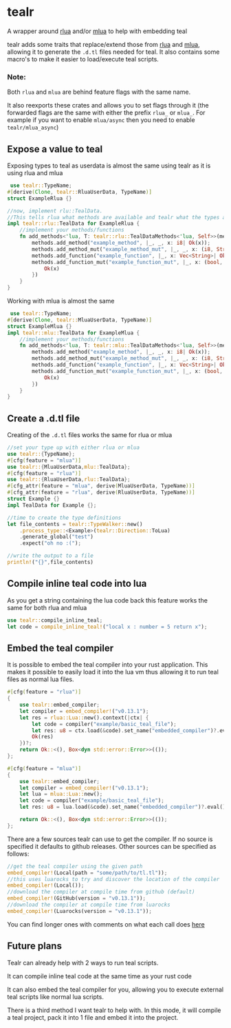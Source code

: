 # tealr
A wrapper around [rlua](https://crates.io/crates/rlua) and/or [mlua](https://crates.io/crates/mlua) to help with embedding teal

tealr adds some traits that replace/extend those from [rlua](https://crates.io/crates/rlua) and [mlua](https://crates.io/crates/mlua),
allowing it to generate the `.d.tl` files needed for teal.
It also contains some macro's to make it easier to load/execute teal scripts.

### Note:
Both `rlua` and `mlua` are behind feature flags with the same name.

It also reexports these crates and allows you to set flags through it (the forwarded flags are the same with either the prefix `rlua_` or `mlua_`. For example if you want to enable `mlua/async` then you need to enable `tealr/mlua_async`)

## Expose a value to teal
Exposing types to teal as userdata is almost the same using tealr as it is using rlua and mlua
```rust ignore
 use tealr::TypeName;
#[derive(Clone, tealr::RluaUserData, TypeName)]
struct ExampleRlua {}

//now, implement rlu::TealData.
//This tells rlua what methods are available and tealr what the types are
impl tealr::rlu::TealData for ExampleRlua {
    //implement your methods/functions
    fn add_methods<'lua, T: tealr::rlu::TealDataMethods<'lua, Self>>(methods: &mut T) {
        methods.add_method("example_method", |_, _, x: i8| Ok(x));
        methods.add_method_mut("example_method_mut", |_, _, x: (i8, String)| Ok(x.1));
        methods.add_function("example_function", |_, x: Vec<String>| Ok((x, 8)));
        methods.add_function_mut("example_function_mut", |_, x: (bool, Option<ExampleRlua>)| {
            Ok(x)
        })
    }
}
```
Working with mlua is almost the same
```rust ignore
 use tealr::TypeName;
#[derive(Clone, tealr::MluaUserData, TypeName)]
struct ExampleMlua {}
impl tealr::mlu::TealData for ExampleMlua {
    //implement your methods/functions
    fn add_methods<'lua, T: tealr::mlu::TealDataMethods<'lua, Self>>(methods: &mut T) {
        methods.add_method("example_method", |_, _, x: i8| Ok(x));
        methods.add_method_mut("example_method_mut", |_, _, x: (i8, String)| Ok(x.1));
        methods.add_function("example_function", |_, x: Vec<String>| Ok((x, 8)));
        methods.add_function_mut("example_function_mut", |_, x: (bool, Option<ExampleMlua>)| {
            Ok(x)
        })
    }
}
```
## Create a .d.tl file
Creating of the `.d.tl` files works the same for rlua or mlua
```rust
//set your type up with either rlua or mlua
use tealr::{TypeName};
#[cfg(feature = "mlua")]
use tealr::{MluaUserData,mlu::TealData};
#[cfg(feature = "rlua")]
use tealr::{RluaUserData,rlu::TealData};
#[cfg_attr(feature = "mlua", derive(MluaUserData, TypeName))]
#[cfg_attr(feature = "rlua", derive(RluaUserData, TypeName))]
struct Example {}
impl TealData for Example {};

//time to create the type definitions
let file_contents = tealr::TypeWalker::new()
    .process_type::<Example>(tealr::Direction::ToLua)
    .generate_global("test")
    .expect("oh no :(");

//write the output to a file
println!("{}",file_contents)
```
## Compile inline teal code into lua
 As you get a string containing the lua code back this feature works the same for both rlua and mlua
```rust
use tealr::compile_inline_teal;
let code = compile_inline_teal!("local x : number = 5 return x");
```

## Embed the teal compiler

It is possible to embed the teal compiler into your rust application.
This makes it possible to easily load it into the lua vm thus allowing it to run teal files as normal lua files.

```rust no_run
#[cfg(feature = "rlua")]
{
    use tealr::embed_compiler;
    let compiler = embed_compiler!("v0.13.1");
    let res = rlua::Lua::new().context(|ctx| {
        let code = compiler("example/basic_teal_file");
        let res: u8 = ctx.load(&code).set_name("embedded_compiler")?.eval()?;
        Ok(res)
    })?;
    return Ok::<(), Box<dyn std::error::Error>>(());
};

#[cfg(feature = "mlua")]
{
    use tealr::embed_compiler;
    let compiler = embed_compiler!("v0.13.1");
    let lua = mlua::Lua::new();
    let code = compiler("example/basic_teal_file");
    let res: u8 = lua.load(&code).set_name("embedded_compiler")?.eval()?;

    return Ok::<(), Box<dyn std::error::Error>>(());
};
```
There are a few sources tealr can use to get the compiler. If no source is specified it defaults to github releases.
Other sources can be specified as follows:
```rust ignore
//get the teal compiler using the given path
embed_compiler!(Local(path = "some/path/to/tl.tl"));
//this uses luarocks to try and discover the location of the compiler
embed_compiler!(Local());
//download the compiler at compile time from github (default) 
embed_compiler!(GitHub(version = "v0.13.1"));
//download the compiler at compile time from luarocks
embed_compiler!(Luarocks(version = "v0.13.1"));
```

You can find longer ones with comments on what each call does [here](https://github.com/lenscas/tealr/tree/master/tealr/examples)

## Future plans
Tealr can already help with 2 ways to run teal scripts.

It can compile inline teal code at the same time as your rust code

It can also embed the teal compiler for you, allowing you to execute external teal scripts like normal lua scripts.

There is a third method I want tealr to help with. In this mode, it will compile a teal project, pack it into 1 file and embed it into the project.